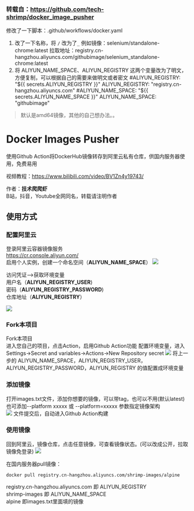### 转载自：https://github.com/tech-shrimp/docker_image_pusher
修改了一下脚本：.github/workflows/docker.yaml
1. 改了一下名称，将 `/` 改为了`_`
例如镜像：selenium/standalone-chrome:latest
拉取地址：registry.cn-hangzhou.aliyuncs.com/githubimage/selenium_standalone-chrome:latest
2. 将 ALIYUN_NAME_SPACE、ALIYUN_REGISTRY 这两个变量改为了明文，方便复制，可以根据自己的需要来做明文或者密文
  #ALIYUN_REGISTRY: "${{ secrets.ALIYUN_REGISTRY }}"
  ALIYUN_REGISTRY: "registry.cn-hangzhou.aliyuncs.com"
  #ALIYUN_NAME_SPACE: "${{ secrets.ALIYUN_NAME_SPACE }}"
  ALIYUN_NAME_SPACE: "githubimage"
> 默认是amd64镜像，其他的自己想办法。。
# Docker Images Pusher

使用Github Action将DockerHub镜像转存到阿里云私有仓库，供国内服务器使用，免费易用

视频教程：https://www.bilibili.com/video/BV1Zn4y19743/

作者：**技术爬爬虾**<br>
B站，抖音，Youtube全网同名，转载请注明作者<br>

## 使用方式


### 配置阿里云
登录阿里云容器镜像服务<br>
https://cr.console.aliyun.com/<br>
启用个人实例，创建一个命名空间（**ALIYUN_NAME_SPACE**）
![](/doc/命名空间.png)

访问凭证–>获取环境变量<br>
用户名（**ALIYUN_REGISTRY_USER**)<br>
密码（**ALIYUN_REGISTRY_PASSWORD**)<br>
仓库地址（**ALIYUN_REGISTRY**）<br>

![](/doc/用户名密码.png)


### Fork本项目
Fork本项目<br>
进入您自己的项目，点击Action，启用Github Action功能
配置环境变量，进入Settings->Secret and variables->Actions->New Repository secret
![](doc/配置环境变量.png)
将上一步的 ALIYUN_NAME_SPACE，ALIYUN_REGISTRY_USER，ALIYUN_REGISTRY_PASSWORD，ALIYUN_REGISTRY
的值配置成环境变量

### 添加镜像
打开images.txt文件，添加你想要的镜像，可以带tag，也可以不用(默认latest)<br>
也可添加--platform xxxxx 或 --platform=xxxxx 参数指定镜像架构<br>
![](doc/images.png)
文件提交后，自动进入Github Action构建


### 使用镜像
回到阿里云，镜像仓库，点击任意镜像，可查看镜像状态。(可以改成公开，拉取镜像免登录)
![](doc/开始使用.png)

在国内服务器pull镜像：<br>
```
docker pull registry.cn-hangzhou.aliyuncs.com/shrimp-images/alpine
```
registry.cn-hangzhou.aliyuncs.com 即 ALIYUN_REGISTRY<br>
shrimp-images 即 ALIYUN_NAME_SPACE<br>
alpine 即images.txt里面填的镜像<br>
